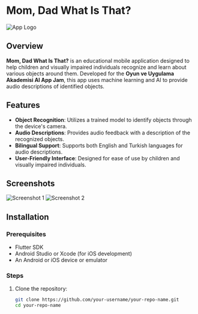# Mom, Dad What Is That?

![App Logo]([path/to/your/logo.png](https://github.com/TahaErr/AI_App_Jam_61/blob/main/android/app/src/main/res/mipmap-xxxhdpi/ic_launcher.png))

## Overview

**Mom, Dad What Is That?** is an educational mobile application designed to help children and visually impaired individuals recognize and learn about various objects around them. Developed for the **Oyun ve Uygulama Akademisi AI App Jam**, this app uses machine learning and AI to provide audio descriptions of identified objects.

## Features

- **Object Recognition**: Utilizes a trained model to identify objects through the device's camera.
- **Audio Descriptions**: Provides audio feedback with a description of the recognized objects.
- **Bilingual Support**: Supports both English and Turkish languages for audio descriptions.
- **User-Friendly Interface**: Designed for ease of use by children and visually impaired individuals.

## Screenshots

![Screenshot 1](path/to/screenshot1.png)
![Screenshot 2](path/to/screenshot2.png)

## Installation

### Prerequisites

- Flutter SDK
- Android Studio or Xcode (for iOS development)
- An Android or iOS device or emulator

### Steps

1. Clone the repository:
   ```bash
   git clone https://github.com/your-username/your-repo-name.git
   cd your-repo-name

